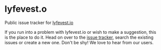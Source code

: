 # lyfevest.o
Public issue tracker for [lyfevest.io](https://lyfevest.io)


If you run into a problem with lyfevest.io or wish to make a suggestion, this is the place to do it. Head on over to the
[issue tracker](https://github.com/Lyfevest/lyfevest/issues), search the existing issues or create a new one. Don't be shy! We love
to hear from our users.

